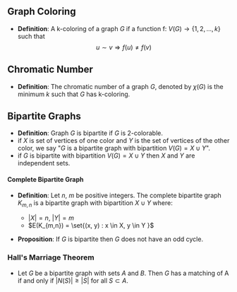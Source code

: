 ## Graph Coloring
- **Definition**: A k-coloring of a graph $G$ if a function f: $V(G) \rightarrow \{1,2,...,k\}$ such that $$ u \sim v\Rightarrow f(u) \neq f(v)$$
## Chromatic Number
- **Definition**: The chromatic number of a graph $G$, denoted by $\chi(G)$ is the minimum $k$ such that $G$ has k-coloring.

## Bipartite Graphs
- **Definition**: Graph $G$ is bipartite if $G$ is 2-colorable.
- if $X$ is set of vertices of one color and $Y$ is the set of vertices of the other color, we say "$G$ is a bipartite graph with bipartition $V(G) = X \cup Y$".
- if $G$ is bipartite with bipartition $V(G) = X \cup Y$ then $X$ and $Y$ are independent sets.

#### Complete Bipartite Graph
- **Definition**: Let $n$, $m$ be positive integers. The complete bipartite graph $K_{m,n}$ is a bipartite graph with bipartition $X \cup Y$ where:
	- $|X| = n$, $|Y| = m$
	- $E(K_{m,n}) = \set{(x, y) : x \in X, y \in Y }$

- **Proposition**: If $G$ is bipartite then $G$ does not have an odd cycle.

### Hall's Marriage Theorem
- Let $G$ be a bipartite graph with sets $A$ and $B$. Then $G$ has a matching of A if and only if $|N(S)| \ge |S|$ for all $S \subset A$.